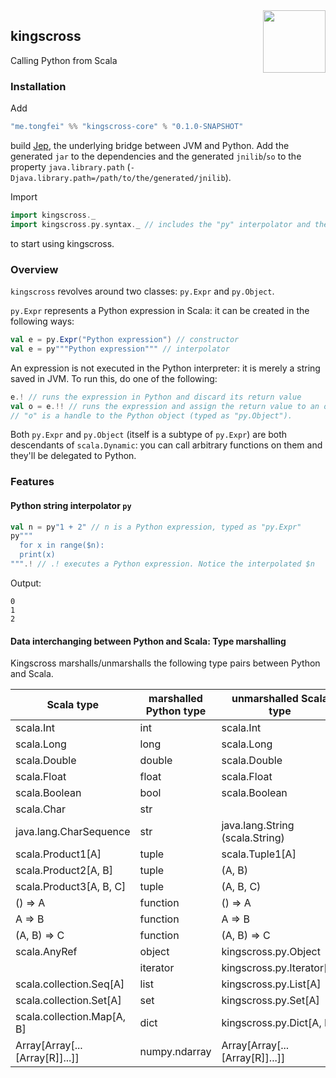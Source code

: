 <img align="right" src="https://img0.etsystatic.com/151/0/9612812/il_570xN.1146611060_c3p5.jpg" height="100px" style="padding-left: 20px"/>

## kingscross

Calling Python from Scala

### Installation
Add
```scala
"me.tongfei" %% "kingscross-core" % "0.1.0-SNAPSHOT"
```
build [Jep](https://github.com/mrj0/jep), the underlying bridge between JVM and Python. Add the generated `jar` to the dependencies and the generated `jnilib`/`so` to the property `java.library.path` (`-Djava.library.path=/path/to/the/generated/jnilib`).

Import 
```scala
import kingscross._
import kingscross.py.syntax._ // includes the "py" interpolator and the "toScala"/"toPython" methods.
```
to start using kingscross.

### Overview
`kingscross` revolves around two classes: `py.Expr` and `py.Object`. 

`py.Expr` represents a Python expression in Scala: it can be created in the following ways:
```scala
val e = py.Expr("Python expression") // constructor
val e = py"""Python expression""" // interpolator
```
An expression is not executed in the Python interpreter: it is merely a string saved in JVM. To run this, do one of the following:
```scala
e.! // runs the expression in Python and discard its return value
val o = e.!! // runs the expression and assign the return value to an object in Python. 
// "o" is a handle to the Python object (typed as "py.Object").
```
Both `py.Expr` and `py.Object` (itself is a subtype of `py.Expr`) are both descendants of `scala.Dynamic`: you can call arbitrary functions on them and they'll be delegated to Python.

### Features

#### Python string interpolator `py`

```scala
val n = py"1 + 2" // n is a Python expression, typed as "py.Expr"
py"""
  for x in range($n):
  print(x)
""".! // .! executes a Python expression. Notice the interpolated $n
```
Output:
```
0
1
2
```

#### Data interchanging between Python and Scala: Type marshalling

Kingscross marshalls/unmarshalls the following type pairs between Python and Scala. 

| Scala type                      | marshalled Python type | unmarshalled Scala type               |
|---------------------------------|------------------------|---------------------------------------|
| scala.Int                       | int                    | scala.Int                             |
| scala.Long                      | long                   | scala.Long                            |
| scala.Double                    | double                 | scala.Double                          |
| scala.Float                     | float                  | scala.Float                           |
| scala.Boolean                   | bool                   | scala.Boolean                         |
| scala.Char                      | str                    |                                       |
| java.lang.CharSequence          | str                    | java.lang.String (scala.String)       |
| scala.Product1[A]               | tuple                  | scala.Tuple1[A]                       |
| scala.Product2[A, B]            | tuple                  | (A, B)                                |
| scala.Product3[A, B, C]         | tuple                  | (A, B, C)                             |
| () => A                         | function               | () => A                               |
| A => B                          | function               | A => B                                |
| (A, B) => C                     | function               | (A, B) => C                           |
| scala.AnyRef                    | object                 | kingscross.py.Object                  |
|                                 | iterator               | kingscross.py.Iterator[A]             |
| scala.collection.Seq[A]         | list                   | kingscross.py.List[A]                 |
| scala.collection.Set[A]         | set                    | kingscross.py.Set[A]                  |
| scala.collection.Map[A, B]      | dict                   | kingscross.py.Dict[A, B]              |
| Array[Array[...[Array[R]]...]]  | numpy.ndarray          | Array[Array[...[Array[R]]...]]        |

